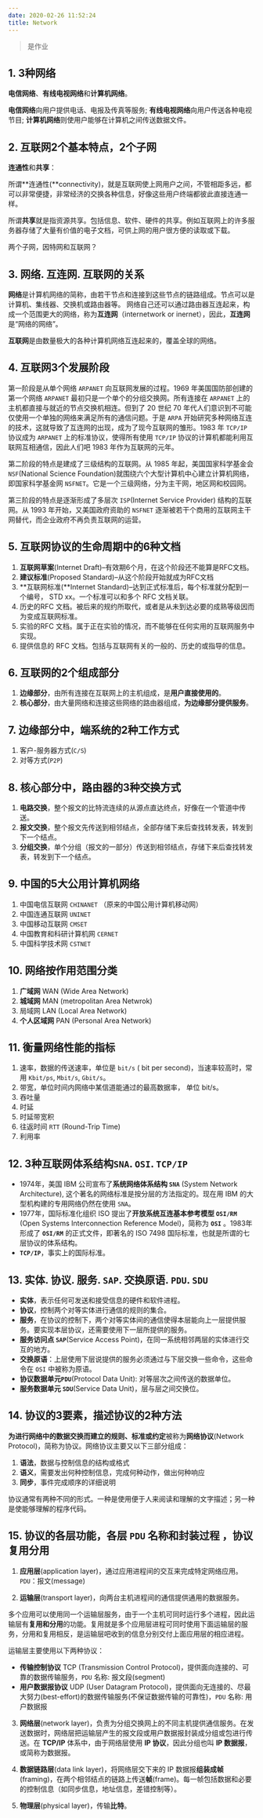 ```yaml
---
date: 2020-02-26 11:52:24
title: Network
---
```


> 是作业

## 1. 3种网络

**电信网络**、**有线电视网络**和**计算机网络**。

**电信网络**向用户提供电话、电报及传真等服务; **有线电视网络**向用户传送各种电视节目; **计算机网络**则使用户能够在计算机之间传送数据文件。

## 2. 互联网2个基本特点，2个子网

**连通性**和**共享**：

所谓**连通性(**connectivity)，就是互联网使上网用户之间，不管相距多远，都可以非常便捷，非常经济的交换各种信息，好像这些用户终端都彼此直接连通一样。

所谓**共享**就是指资源共享。包括信息、软件、硬件的共享。例如互联网上的许多服务器存储了大量有价值的电子文档，可供上网的用户很方便的读取或下载。

两个子网，因特网和互联网？

## 3. 网络. 互连网. 互联网的关系

**网络**是计算机网络的简称，由若干节点和连接到这些节点的链路组成。节点可以是计算机、集线器、交换机或路由器等。
网络自己还可以通过路由器互连起来，构成一个范围更大的网络，称为**互连网**（internetwork or inernet），因此，**互连网**是“网络的网络”。

**互联网**是由数量极大的各种计算机网络互连起来的，覆盖全球的网络。

## 4. 互联网3个发展阶段

第一阶段是从单个网络 `ARPANET` 向互联网发展的过程。1969 年美国国防部创建的第一个网络 `ARPANET` 最初只是一个单个的分组交换网。所有连接在 `ARPANET` 上的主机都直接与就近的节点交换机相连。但到了 20 世纪 70 年代人们意识到不可能仅使用一个单独的网络来满足所有的通信问题。于是 `ARPA` 开始研究多种网络互连的技术，这就导致了互连网的出现，成为了现今互联网的雏形。1983 年 `TCP/IP` 协议成为 `ARPANET` 上的标准协议，使得所有使用 `TCP/IP` 协议的计算机都能利用互联网互相通信，因此人们吧 1983 年作为互联网的元年。

第二阶段的特点是建成了三级结构的互联网。从 1985 年起，美国国家科学基金会 `NSF`(National Science Foundation)就围绕六个大型计算机中心建立计算机网络，即国家科学基金网 `NSFNET`。它是一个三级网络，分为主干网，地区网和校园网。

第三阶段的特点是逐渐形成了多层次 `ISP`(Internet Service Provider) 结构的互联网。从 1993 年开始，又美国政府资助的 `NSFNET` 逐渐被若干个商用的互联网主干网替代，而企业政府不再负责互联网的运营。

## 5.  互联网协议的生命周期中的6种文档

1. **互联网草案**(Internet Draft)–有效期6个月，在这个阶段还不能算是RFC文档。
2. **建议标准**(Proposed Standard)–从这个阶段开始就成为RFC文档
3. **互联网标准(**Internet Standard)–达到正式标准后，每个标准就分配到一个编号， STD xx。一个标准可以和多个 RFC 文档关联。
4. 历史的RFC 文档。被后来的规约所取代，或者是从未到达必要的成熟等级因而为变成互联网标准。
5. 实验的RFC 文档。属于正在实验的情况，而不能够在任何实用的互联网服务中实现。
6. 提供信息的 RFC 文档。包括与互联网有关的一般的、历史的或指导的信息。

## 6. 互联网的2个组成部分

1. **边缘部分**，由所有连接在互联网上的主机组成，是**用户直接使用的**。
2. **核心部分**，由大量网络和连接这些网络的路由器组成，**为边缘部分提供服务**。

## 7. 边缘部分中，端系统的2种工作方式

1. 客户-服务器方式(`C/S`)
2. 对等方式(`P2P`)

## 8. 核心部分中，路由器的3种交换方式

1. **电路交换**，整个报文的比特流连续的从源点直达终点，好像在一个管道中传送。
2. **报文交换**，整个报文先传送到相邻结点，全部存储下来后查找转发表，转发到下一个结点。
3. **分组交换**，单个分组（报文的一部分）传送到相邻结点，存储下来后查找转发表，转发到下一个结点。

## 9. 中国的5大公用计算机网络

1. 中国电信互联网 `CHINANET` （原来的中国公用计算机移动网）
2. 中国连通互联网 `UNINET`
3. 中国移动互联网 `CMSET`
4. 中国教育和科研计算机网 `CERNET`
5. 中国科学技术网 `CSTNET`

## 10. 网络按作用范围分类

1. **广域网** WAN (Wide Area Network)
2. **城域网** MAN (metropolitan Area Netwrok)
3. 局域网 LAN (Local Area Network)
4. **个人区域网** PAN (Personal Area Network)

## 11. 衡量网络性能的指标

1. 速率，数据的传送速率，单位是 `bit/s` ( bit per second)，当速率较高时，常用 `Kbit/ps`, `Mbit/s`, `Gbit/s`。
2. 带宽，单位时间内网络中某信道能通过的最高数据率， 单位 bit/s。
3. 吞吐量
4. 时延
5. 时延带宽积
6. 往返时间 `RTT` (Round-Trip Time)
7. 利用率

## 12. 3种互联网体系结构`SNA`. `OSI`.  `TCP/IP`

- 1974年，美国 IBM 公司宣布了**系统网络体系结构 `SNA`**  (System Network Architecture), 这个著名的网络标准是按分层的方法指定的。现在用 IBM 的大型机构建的专用网络仍然在使用 `SNA`。
- 1977年，国际标准化组织 ISO 提出了**开放系统互连基本参考模型 `OSI/RM`** (Open Systems Interconnection Reference Model)，简称为 **`OSI`** 。1983年形成了 **`OSI/RM`** 的正式文件，即著名的 ISO 7498 国际标准，也就是所谓的七层协议的体系结构。
- **`TCP/IP`**，事实上的国际标准。

## 13. 实体. 协议. 服务. `SAP`. 交换原语. `PDU`. `SDU`

- **实体**，表示任何可发送和接受信息的硬件和软件进程。
- **协议**，控制两个对等实体进行通信的规则的集合。
- **服务**，在协议的控制下，两个对等实体间的通信使得本层能向上一层提供服务。要实现本层协议，还需要使用下一层所提供的服务。
- **服务访问点 `SAP`**(Service Access Point)，在同一系统相邻两层的实体进行交互的地方。
- **交换原语**：上层使用下层说提供的服务必须通过与下层交换一些命令，这些命令在 `OSI` 中被称为原语。
- **协议数据单元`PDU`**(Protocol Data Unit): 对等层次之间传送的数据单位。
- **服务数据单元 `SDU`**(Service Data Unit)，层与层之间交换位。

## 14. 协议的3要素，描述协议的2种方法

**为进行网络中的数据交换而建立的规则、标准或约定**被称为**网络协议**(Network Protocol)，简称为协议。网络协议主要又以下三部分组成：

1. **语法**，数据与控制信息的结构或格式
2. **语义**，需要发出何种控制信息，完成何种动作，做出何种响应
3. **同步**，事件完成顺序的详细说明

协议通常有两种不同的形式。一种是使用便于人来阅读和理解的文字描述；另一种是使能够理解的程序代码。

## 15.  协议的各层功能，各层 `PDU` 名称和封装过程 ，协议复用分用

1. **应用层**(application layer)，通过应用进程间的交互来完成特定网络应用。`PDU`：报文(message)

2. **运输层**(transport layer)，向两台主机进程间的通信提供通用的数据服务。

多个应用可以使用同一个运输层服务，由于一个主机可同时运行多个进程，因此运输层有**复用和分用**的功能。复用就是多个应用层进程可同时使用下面运输层的服务，分用和复用相反，是运输层吧收到的信息分别交付上面应用层的相应进程。

运输层主要使用以下两种协议：

  - **传输控制协议** TCP (Transmission Control Protocol)，提供面向连接的、可靠的数据传输服务，`PDU` 名称: 报文段(segment)
  - **用户数据报协议** UDP (User Datagram Protocol)，提供面向无连接的、尽最大努力(best-effort)的数据传输服务(不保证数据传输的可靠性)，`PDU` 名称: 用户数据报

3. **网络层**(network layer)，负责为分组交换网上的不同主机提供通信服务。在发送数据时，网络层把运输层产生的报文段或用户数据报封装成分组或包进行传送。在 **TCP/IP** 体系中，由于网络层使用 **IP 协议**，因此分组也叫 **IP 数据报**， 或简称为数据报。

4. **数据链路层**(data link layer)，将网络层交下来的 IP 数据报**组装成帧**(framing)，在两个相邻结点的链路上传送**帧**(frame)。每一帧包括数据和必要的控制信息（如同步信息，地址信息，差错控制等）。

5. **物理层**(physical layer)，传输**比特**。


<!--
1. **差错控制**，使相应层次对等黄的通信更加可靠。
2. **流量控制**，发送端的发送速率必须是接收端来得及接受，不要太快。
3. **分段和重装**，发送端将要发送的数据块划分为更小的单位，在接收端将其还原。
4. **复用和分用**，发送端几个高层会话复用一条低层的连接，在接收端在进行分用。
5. **连接建立和释放**，交换数据前先建立一条逻辑连接，数据传送结束后释放连接。
-->
